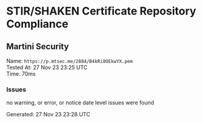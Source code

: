 # STIR/SHAKEN Certificate Repository Compliance

## Martini Security

Name: `https://p.mtsec.me/2884/B4kRi8OEkwYX.pem`\
Tested At: 27 Nov 23 23:25 UTC\
Time: 70ms

### Issues

no warning, or error, or notice date level issues were found

Generated: 27 Nov 23 23:28 UTC